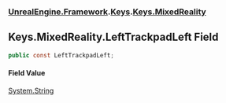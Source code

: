 ### [UnrealEngine.Framework](./UnrealEngine-Framework.md 'UnrealEngine.Framework').[Keys](./Keys.md 'UnrealEngine.Framework.Keys').[Keys.MixedReality](./Keys-MixedReality.md 'UnrealEngine.Framework.Keys.MixedReality')
## Keys.MixedReality.LeftTrackpadLeft Field
  
```csharp
public const LeftTrackpadLeft;
```
#### Field Value
[System.String](https://docs.microsoft.com/en-us/dotnet/api/System.String 'System.String')  
